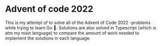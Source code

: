 # Advent of code 2022  

This is my attempt of to solve all of the Advent of Code 2022 -problems while trying to learn Go 🦄. 
Solutions are also solved in Typescript (which is atm my main language) to compare the amount of work needed to implement the solutions in each language. 